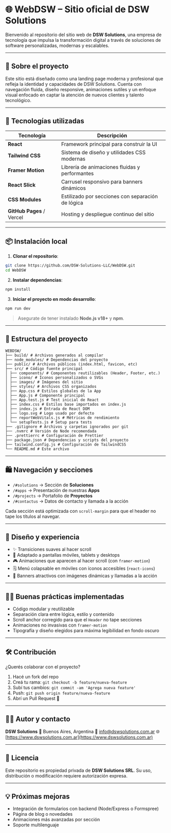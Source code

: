 # 🌐 WebDSW – Sitio oficial de DSW Solutions

Bienvenido al repositorio del sitio web de **DSW Solutions**, una empresa de tecnología que impulsa la transformación digital a través de soluciones de software personalizadas, modernas y escalables.

---

## 🧹 Sobre el proyecto

Este sitio está diseñado como una landing page moderna y profesional que refleja la identidad y capacidades de DSW Solutions. Cuenta con navegación fluida, diseño responsive, animaciones sutiles y un enfoque visual enfocado en captar la atención de nuevos clientes y talento tecnológico.

---

## 🚀 Tecnologías utilizadas

| Tecnología                | Descripción                                       |
| ------------------------- | ------------------------------------------------- |
| **React**                 | Framework principal para construir la UI          |
| **Tailwind CSS**          | Sistema de diseño y utilidades CSS modernas       |
| **Framer Motion**         | Librería de animaciones fluidas y performantes    |
| **React Slick**           | Carrusel responsivo para banners dinámicos        |
| **CSS Modules**           | Estilizado por secciones con separación de lógica |
| **GitHub Pages** / Vercel | Hosting y despliegue continuo del sitio           |

---

## 📦 Instalación local

1. **Clonar el repositorio**:

```bash
git clone https://github.com/DSW-Solutions-LLC/WebDSW.git
cd WebDSW
```

2. **Instalar dependencias**:

```bash
npm install
```

3. **Iniciar el proyecto en modo desarrollo**:

```bash
npm run dev
```

> Asegurate de tener instalado **Node.js v18+** y **npm**.

---

## 📁 Estructura del proyecto

```
WEBDSW/
├── build/ # Archivos generados al compilar
├── node_modules/ # Dependencias del proyecto
├── public/ # Archivos públicos (index.html, favicon, etc)
├── src/ # Código fuente principal
│ ├── components/ # Componentes reutilizables (Header, Footer, etc.)
│ ├── icono/ # Íconos personalizados o SVGs
│ ├── images/ # Imágenes del sitio
│ ├── styles/ # Archivos CSS organizados
│ ├── App.css # Estilos globales de la App
│ ├── App.js # Componente principal
│ ├── App.test.js # Test inicial de React
│ ├── index.css # Estilos base importados en index.js
│ ├── index.js # Entrada de React DOM
│ ├── logo.svg # Logo usado por defecto
│ ├── reportWebVitals.js # Métricas de rendimiento
│ └── setupTests.js # Setup para tests
├── .gitignore # Archivos y carpetas ignorados por git
├── .nvmrc # Versión de Node recomendada
├── .prettierrc # Configuración de Prettier
├── package.json # Dependencias y scripts del proyecto
├── tailwind.config.js # Configuración de TailwindCSS
└── README.md # Este archivo
```

---

## 🛍 Navegación y secciones

- `/#solutions` → Sección de **Soluciones**
- `/#apps` → Presentación de nuestras **Apps**
- `/#projects` → Portafolio de **Proyectos**
- `/#contactus` → Datos de contacto y llamada a la acción

Cada sección está optimizada con `scroll-margin` para que el header no tape los títulos al navegar.

---

## 🎨 Diseño y experiencia

- ✨ Transiciones suaves al hacer scroll
- 📱 Adaptado a pantallas móviles, tablets y desktops
- 🎮 Animaciones que aparecen al hacer scroll (con `framer-motion`)
- 🗒️ Menú colapsable en móviles con íconos accesibles (`react-icons`)
- 📸 Banners atractivos con imágenes dinámicas y llamadas a la acción

---

## 🧑‍💻 Buenas prácticas implementadas

- Código modular y reutilizable
- Separación clara entre lógica, estilo y contenido
- Scroll anchor corregido para que el `Header` no tape secciones
- Animaciones no invasivas con `framer-motion`
- Tipografía y diseño elegidos para máxima legibilidad en fondo oscuro

---

## 🛠 Contribución

¿Querés colaborar con el proyecto?

1. Hacé un fork del repo
2. Creá tu rama: `git checkout -b feature/nueva-feature`
3. Subí tus cambios: `git commit -am 'Agrega nueva feature'`
4. Push: `git push origin feature/nueva-feature`
5. Abrí un Pull Request 🚀

---

## 🧑‍💼 Autor y contacto

**DSW Solutions**
📍 Buenos Aires, Argentina
📧 [info@dswsolutions.com.ar](mailto:info@dswsolutions.com.ar)
🌐 [https://www.dswsolutions.com.ar](https://www.dswsolutions.com.ar)

---

## 📝 Licencia

Este repositorio es propiedad privada de **DSW Solutions SRL**. Su uso, distribución o modificación requiere autorización expresa.

---

## 💡 Próximas mejoras

- Integración de formularios con backend (Node/Express o Formspree)
- Página de blog o novedades
- Animaciones más avanzadas por sección
- Soporte multilenguaje
